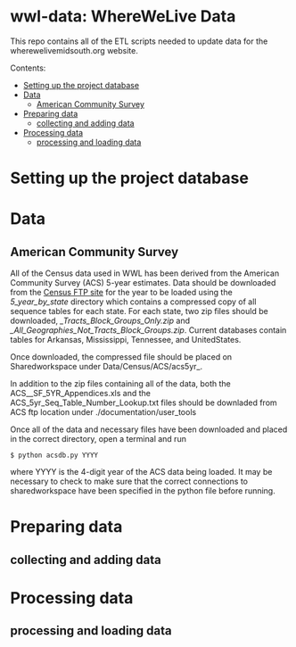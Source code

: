 wwl-data: WhereWeLive Data
====================

This repo contains all of the ETL scripts needed to update data for the wherewelivemidsouth.org website.

Contents:


- [Setting up the project database](https://bitbucket.org/caeser_uom/wwl-data/src/master/README.md#setting-up-the-project-database)
- [Data](https://bitbucket.org/caeser_uom/wwl-data/src/master/README.md#data)
	* [American Community Survey](https://bitbucket.org/caeser_uom/wwl-data/src/master/README.md#american-community-survey)
- [Preparing data](https://bitbucket.org/caeser_uom/wwl-data/src/master/README.md#preparing-data)
	* [collecting and adding data](https://bitbucket.org/caeser_uom/wwl-data/src/master/README.md#collecting-and-adding-data)
- [Processing data](https://bitbucket.org/caeser_uom/wwl-data/src/master/README.md#processing-data)
	* [processing and loading data](https://bitbucket.org/caeser_uom/wwl-data/src/master/README.md#processing-and-loading-data)


# Setting up the project database


# Data

## American Community Survey

All of the Census data used in WWL has been derived from the American Community Survey (ACS) 5-year estimates. Data should be downloaded from the [Census FTP site](https://www2.census.gov/programs-surveys/acs/summary_file/) for the year to be loaded using the *5_year_by_state* directory which contains a compressed copy of all sequence tables for each state. For each state, two zip files should be downloaded, *<StateName>_Tracts_Block_Groups_Only.zip* and *<StateName>_All_Geographies_Not_Tracts_Block_Groups.zip*. Current databases contain tables for Arkansas, Mississippi, Tennessee, and UnitedStates.

Once downloaded, the compressed file should be placed on Sharedworkspace under
Data/Census/ACS/acs5yr_<YYYY>.

In addition to the zip files containing all of the data, both the ACS_<YYYY>_SF_5YR_Appendices.xls and the ACS_5yr_Seq_Table_Number_Lookup.txt files should be downladed from ACS ftp location under ./documentation/user_tools

Once all of the data and necessary files have been downloaded and placed in the correct directory, open a terminal and run

    $ python acsdb.py YYYY

where YYYY is the 4-digit year of the ACS data being loaded. It may be necessary to check to make sure that the correct connections to sharedworkspace have been specified in the python file before running.


# Preparing data

## collecting and adding data

# Processing data

## processing and loading data
